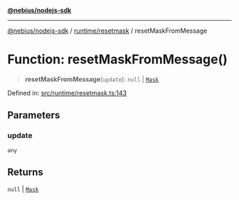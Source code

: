 [**@nebius/nodejs-sdk**](../../../README.md)

***

[@nebius/nodejs-sdk](../../../README.md) / [runtime/resetmask](../README.md) / resetMaskFromMessage

# Function: resetMaskFromMessage()

> **resetMaskFromMessage**(`update`): `null` \| [`Mask`](../../fieldmask/classes/Mask.md)

Defined in: [src/runtime/resetmask.ts:143](https://github.com/nebius/nodejs-sdk/blob/2ec552fb564ad8fdbf78c4eb6e73ce9101501e8a/src/runtime/resetmask.ts#L143)

## Parameters

### update

`any`

## Returns

`null` \| [`Mask`](../../fieldmask/classes/Mask.md)

